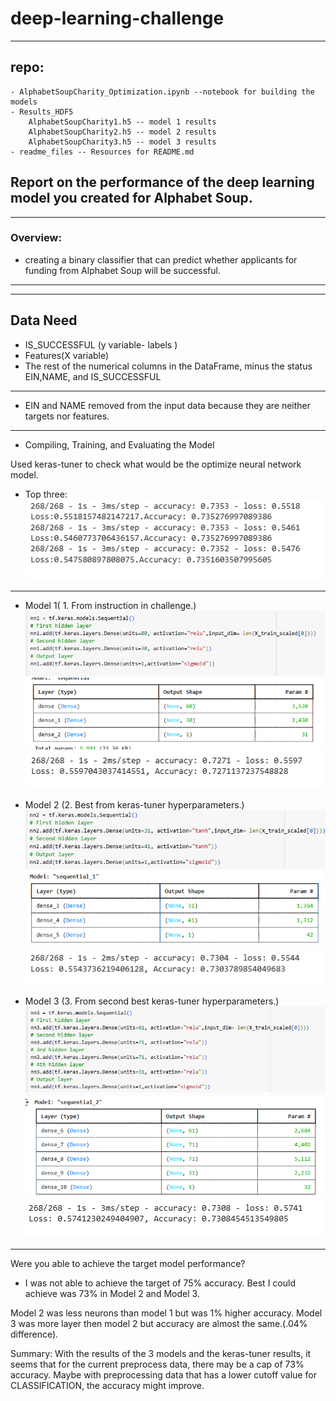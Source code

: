 # deep-learning-challenge
---
repo:
---
    - AlphabetSoupCharity_Optimization.ipynb --notebook for building the models
    - Results_HDF5
        AlphabetSoupCharity1.h5 -- model 1 results
        AlphabetSoupCharity2.h5 -- model 2 results
        AlphabetSoupCharity3.h5 -- model 3 results
    - readme_files -- Resources for README.md


## Report on the performance of the deep learning model you created for Alphabet Soup.
---


### Overview: 
 - creating a binary classifier that can predict whether applicants for funding from Alphabet Soup will be successful.
---
---

## Data Need

- IS_SUCCESSFUL (y variable- labels )
- Features(X variable)
- The rest of the numerical columns in the DataFrame, minus the status EIN,NAME, and IS_SUCCESSFUL
---

- EIN and NAME removed from the input data because they are neither targets nor features.
---
- Compiling, Training, and Evaluating the Model

Used keras-tuner to check  what would be the optimize neural network model.
- Top three:
![alt text](<readme_files/Screenshot 2025-03-17 040000.png>)

---

- Model 1( 1. From instruction in challenge.)
![model](readme_files/1_1.png)
![alt text](readme_files/1_2.png)
![alt text](readme_files/1_3.png)

- Model 2 (2. Best from keras-tuner hyperparameters.)
![alt text](readme_files/2_1.png)
![alt text](readme_files/2_2.png)
![alt text](readme_files/2_3.png)

- Model 3 (3. From second best keras-tuner hyperparameters.)
![alt text](readme_files/3_1.png)
![alt text](readme_files/3_2.png)
![alt text](readme_files/3_3.png)
---

Were you able to achieve the target model performance?
- I was not able to achieve the target of 75% accuracy.
Best I could achieve was 73%  in Model 2 and Model 3.

Model 2 was less neurons than model 1 but was 1% higher accuracy. Model 3 was more layer then model 2 but accuracy are almost the same.(.04% difference).

Summary: With the results of the 3 models and the keras-tuner results, it seems that for the current preprocess data, there may be a cap of 73% accuracy. Maybe with preprocessing data that has a lower cutoff value for CLASSIFICATION, the accuracy might improve. 